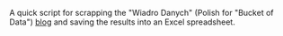 A quick script for scrapping the "Wiadro Danych" (Polish for "Bucket of Data") [blog](https://wiadrodanych.pl/) and saving
the results into an Excel spreadsheet.